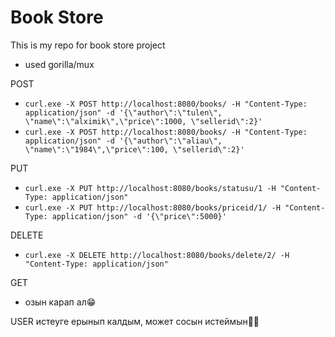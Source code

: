 # Book Store 
This is my repo for book store project
- used gorilla/mux

POST 
- ```curl.exe -X POST http://localhost:8080/books/ -H "Content-Type: application/json" -d '{\"author\":\"tulen\", \"name\":\"alximik\",\"price\":1000, \"sellerid\":2}'```
- ```curl.exe -X POST http://localhost:8080/books/ -H "Content-Type: application/json" -d '{\"author\":\"aliau\", \"name\":\"1984\",\"price\":100, \"sellerid\":2}'```

PUT
- ```curl.exe -X PUT http://localhost:8080/books/statusu/1 -H "Content-Type: application/json"```
- ```curl.exe -X PUT http://localhost:8080/books/priceid/1/ -H "Content-Type: application/json" -d '{\"price\":5000}'```

DELETE
- ```curl.exe -X DELETE http://localhost:8080/books/delete/2/ -H "Content-Type: application/json"```

GET 
- озын карап ал😁

USER истеуге ерынып калдым, может сосын истеймын👨‍🍳